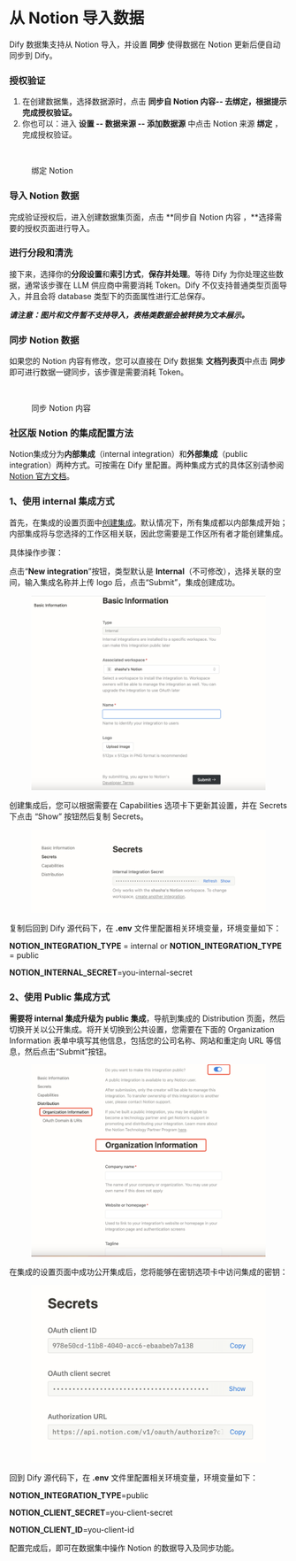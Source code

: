 # 从 Notion 导入数据

Dify 数据集支持从 Notion 导入，并设置 **同步** 使得数据在 Notion 更新后便自动同步到 Dify。

### 授权验证

1. 在创建数据集，选择数据源时，点击 **同步自 Notion 内容-- 去绑定，根据提示完成授权验证。**
2. 你也可以：进入 **设置 -- 数据来源 -- 添加数据源** 中点击 Notion 来源 **绑定** ，完成授权验证。

<figure><img src="../../.gitbook/assets/image (46).png" alt=""><figcaption><p>绑定 Notion</p></figcaption></figure>

### 导入 Notion 数据

完成验证授权后，进入创建数据集页面，点击 \*\*同步自 Notion 内容 ，\*\*选择需要的授权页面进行导入。

### 进行分段和清洗

接下来，选择你的**分段设置**和**索引方式**，**保存并处理**。等待 Dify 为你处理这些数据，通常该步骤在 LLM 供应商中需要消耗 Token。Dify 不仅支持普通类型页面导入，并且会将 database 类型下的页面属性进行汇总保存。

_**请注意：图片和文件暂不支持导入，表格类数据会被转换为文本展示。**_

### 同步 Notion 数据

如果您的 Notion 内容有修改，您可以直接在 Dify 数据集 **文档列表页**中点击 **同步** 即可进行数据一键同步，该步骤是需要消耗 Token。

<figure><img src="../../.gitbook/assets/sync-notion.png" alt=""><figcaption><p>同步 Notion 内容</p></figcaption></figure>

### 社区版 Notion 的集成配置方法

Notion集成分为**内部集成**（internal integration）和**外部集成**（public integration）两种方式。可按需在 Dify 里配置。两种集成方式的具体区别请参阅 [Notion 官方文档](https://developers.notion.com/docs/authorization)。

### 1、**使用 internal 集成方式**

首先，在集成的设置页面中[创建集成](https://www.notion.so/my-integrations)。默认情况下，所有集成都以内部集成开始；内部集成将与您选择的工作区相关联，因此您需要是工作区所有者才能创建集成。

具体操作步骤：

点击“**New integration**”按钮，类型默认是 **Internal**（不可修改），选择关联的空间，输入集成名称并上传 logo 后，点击“Submit”，集成创建成功。

<figure><img src="../../.gitbook/assets/image (2) (1) (1) (1) (1) (1) (1) (1) (1) (1) (1) (1) (1) (1) (1) (1) (1) (1).png" alt=""><figcaption></figcaption></figure>

创建集成后，您可以根据需要在 Capabilities 选项卡下更新其设置，并在 Secrets 下点击 “Show” 按钮然后复制 Secrets。

<figure><img src="../../.gitbook/assets/image (3) (1) (1) (1) (1) (1) (1) (1) (1) (1) (1) (1) (1) (1) (1).png" alt=""><figcaption></figcaption></figure>

复制后回到 Dify 源代码下，在 **.env** 文件里配置相关环境变量，环境变量如下：

**NOTION\_INTEGRATION\_TYPE** = internal or **NOTION\_INTEGRATION\_TYPE** = public

**NOTION\_INTERNAL\_SECRET**=you-internal-secret

### 2、**使用 Public 集成方式**

**需要将 internal 集成升级为 public 集成**，导航到集成的 Distribution 页面，然后切换开关以公开集成。将开关切换到公共设置，您需要在下面的 Organization Information 表单中填写其他信息，包括您的公司名称、网站和重定向 URL 等信息，然后点击“Submit”按钮。

<figure><img src="../../.gitbook/assets/image (6) (1) (1) (1) (1) (1).png" alt=""><figcaption></figcaption></figure>

在集成的设置页面中成功公开集成后，您将能够在密钥选项卡中访问集成的密钥：

<figure><img src="../../.gitbook/assets/image (17) (1).png" alt=""><figcaption></figcaption></figure>

回到 Dify 源代码下，在 **.env** 文件里配置相关环境变量，环境变量如下：

**NOTION\_INTEGRATION\_TYPE**=public

**NOTION\_CLIENT\_SECRET**=you-client-secret

**NOTION\_CLIENT\_ID**=you-client-id

配置完成后，即可在数据集中操作 Notion 的数据导入及同步功能。
